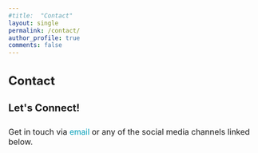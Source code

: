 ```yaml
---
#title:  "Contact"
layout: single
permalink: /contact/
author_profile: true
comments: false
---
```


<h2 style="font-size:24px;">
Contact
</h2>

<h4 style="font-size:20px;">
Let's Connect!
</h4>
<p style="font-size:16px;">
  Get in touch via <a href="mailto:laurenemilyburke17@gmail.com" style="text-decoration: none; color:#039fb9">email</a> or any of the social media channels linked below. 
</p>

